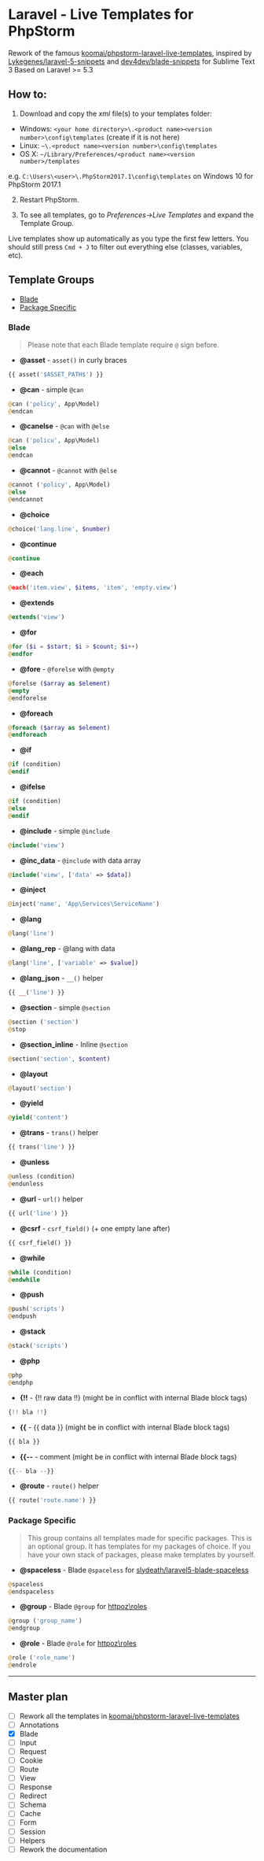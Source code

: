 # Laravel - Live Templates for PhpStorm
Rework of the famous [koomai/phpstorm-laravel-live-templates](https://github.com/koomai/phpstorm-laravel-live-templates), inspired by [Lykegenes/laravel-5-snippets](https://github.com/Lykegenes/laravel-5-snippets) and [dev4dev/blade-snippets](https://github.com/dev4dev/blade-snippets) for Sublime Text 3
Based on Laravel >= 5.3

## How to:

1) Download and copy the *xml* file(s) to your templates folder:

* Windows: `<your home directory>\.<product name><version number>\config\templates` (create if it is not here)
* Linux: `~\.<product name><version number>\config\templates`
* OS X: `~/Library/Preferences/<product name><version number>/templates`

e.g. `C:\Users\<user>\.PhpStorm2017.1\config\templates` on Windows 10 for PhpStorm 2017.1


2) Restart PhpStorm.

3) To see all templates, go to *Preferences->Live Templates* and expand the Template Group.

Live templates show up automatically as you type the first few letters. 
You should still press `Cmd + J` to filter out everything else (classes, variables, etc).

## Template Groups
- [Blade](#blade)
- [Package Specific](#package-specific)


### Blade

> Please note that each Blade template require `@` sign before. 

- **@asset** - `asset()` in curly braces

```php
{{ asset('$ASSET_PATH$') }}
```


- **@can** - simple `@can` 

```php
@can ('policy', App\Model)
@endcan
```

- **@canelse** - `@can` with `@else`

```php 
@can ('policu', App\Model)
@else
@endcan
```

 - **@cannot** - `@cannot` with `@else`
 
```php 
@cannot ('policy', App\Model)
@else
@endcannot
```

- **@choice**

```php
@choice('lang.line', $number)
```

- **@continue**

```php
@continue
```

- **@each**

```php
@each('item.view', $items, 'item', 'empty.view')
```

- **@extends**

```php
@extends('view')
```

- **@for**

```php
@for ($i = $start; $i > $count; $i++)
@endfor
```

- **@fore** - `@forelse` with  `@empty`

```php
@forelse ($array as $element)
@empty
@endforelse
```

- **@foreach**

```php
@foreach ($array as $element)
@endforeach
```

- **@if**

```php
@if (condition)
@endif
```

- **@ifelse**
```php
@if (condition)
@else
@endif
```

- **@include** - simple `@include`

```php
@include('view')
```

- **@inc_data** - `@include` with data array

```php
@include('view', ['data' => $data])
```

- **@inject**

```php
@inject('name', 'App\Services\ServiceName')
```

- **@lang**

```php
@lang('line')
```

- **@lang_rep** - @lang with data

```php
@lang('line', ['variable' => $value])
```

- **@lang_json** - `__()` helper

```php
{{ __('line') }}
```

- **@section** - simple `@section`

```php
@section ('section')
@stop
```

- **@section_inline** - Inline `@section`

```php
@section('section', $content)
```

- **@layout**

```php
@layout('section')
```

- **@yield**

```php
@yield('content')
```

- **@trans** - `trans()` helper

```php
{{ trans('line') }}
```

- **@unless**

```php
@unless (condition)
@endunless
```

- **@url** - `url()` helper

```php
{{ url('line') }}
```

- **@csrf** - `csrf_field()` (+ one empty lane after)

```php
{{ csrf_field() }}

```

- **@while**

```php
@while (condition)
@endwhile
```

- **@push**

```php
@push('scripts')
@endpush
```

- **@stack**
```php
@stack('scripts')
```

- **@php**

```php
@php
@endphp
```

- **{!!** - {!! raw data !!} (might be in conflict with internal Blade block tags)
```php
{!! bla !!}
```

- **{{** - {{ data }} (might be in conflict with internal Blade block tags)
```php
{{ bla }}
```

- **{{--** - comment (might be in conflict with internal Blade block tags)
```php
{{-- bla --}}
```

- **@route** - `route()` helper
```php
{{ route('route.name') }}
```



### Package Specific

> This group contains all templates made for specific packages. This is an optional group. 
> It has templates for my packages of choice. If you have your own stack of packages, please make templates by yourself.

- **@spaceless** - Blade `@spaceless` for [slydeath/laravel5-blade-spaceless](https://github.com/SlyDeath/laravel5-blade-spaceless)
```php
@spaceless
@endspaceless
```

- **@group** - Blade `@group` for [httpoz\roles](https://github.com/httpoz/roles)

```php
@group ('group_name')
@endgroup
```

- **@role** - Blade `@role` for [httpoz\roles](https://github.com/httpoz/roles)

```php
@role ('role_name')
@endrole
```

_____


## Master plan
- [ ] Rework all the templates in [koomai/phpstorm-laravel-live-templates](https://github.com/koomai/phpstorm-laravel-live-templates)
 - [ ] Annotations
 - [x] Blade
 - [ ] Input
 - [ ] Request
 - [ ] Cookie
 - [ ] Route
 - [ ] View
 - [ ] Response
 - [ ] Redirect
 - [ ] Schema
 - [ ] Cache
 - [ ] Form
 - [ ] Session
 - [ ] Helpers
- [ ] Rework the documentation

